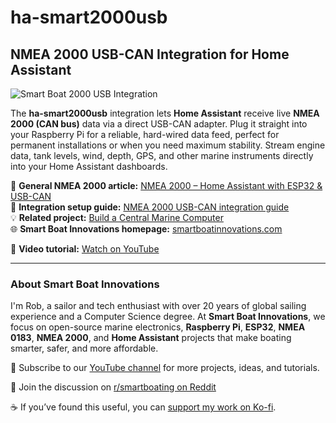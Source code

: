# ha-smart2000usb

## NMEA 2000 USB-CAN Integration for Home Assistant

![Smart Boat 2000 USB Integration](.github/smart2000.png)

The **ha-smart2000usb** integration lets **Home Assistant** receive live **NMEA 2000 (CAN bus)** data via a direct USB-CAN adapter. Plug it straight into your Raspberry Pi for a reliable, hard-wired data feed, perfect for permanent installations or when you need maximum stability. Stream engine data, tank levels, wind, depth, GPS, and other marine instruments directly into your Home Assistant dashboards.

📖 **General NMEA 2000 article:** [NMEA 2000 – Home Assistant with ESP32 & USB-CAN](https://smartboatinnovations.com/nmea-2000-home-assistant-esp32-usb-can/)  
🔗 **Integration setup guide:** [NMEA 2000 USB-CAN integration guide](https://smartboatinnovations.com/code/smart2000-usb/)  
💡 **Related project:** [Build a Central Marine Computer](https://smartboatinnovations.com/build-central-marine-computer/)  
🌐 **Smart Boat Innovations homepage:** [smartboatinnovations.com](https://smartboatinnovations.com)  

🎥 **Video tutorial:** [Watch on YouTube](https://youtu.be/t1qDKVBHRrs)

---

### About Smart Boat Innovations
I'm Rob, a sailor and tech enthusiast with over 20 years of global sailing experience and a Computer Science degree. At **Smart Boat Innovations**, we focus on open-source marine electronics, **Raspberry Pi**, **ESP32**, **NMEA 0183**, **NMEA 2000**, and **Home Assistant** projects that make boating smarter, safer, and more affordable.

💬 Subscribe to our [YouTube channel](https://www.youtube.com/@SmartBoatInnovations) for more projects, ideas, and tutorials.  

🧭 Join the discussion on [r/smartboating on Reddit](https://www.reddit.com/r/smartboating)

☕ If you’ve found this useful, you can [support my work on Ko-fi](https://ko-fi.com/smartboatinnovations).
